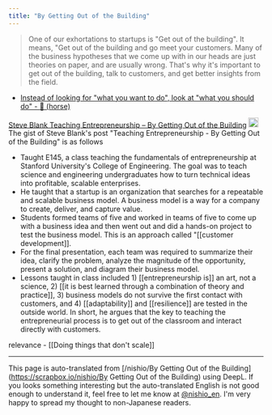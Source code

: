 ```yaml
---
title: "By Getting Out of the Building"
---
```


> One of our exhortations to startups is "Get out of the building". It means, "Get out of the building and go meet your customers.
>  Many of the business hypotheses that we come up with in our heads are just theories on paper, and are usually wrong. That's why it's important to get out of the building, talk to customers, and get better insights from the field.
- [Instead of looking for "what you want to do", look at "what you should do" - 🐴 (horse)](https://blog.takaumada.com/entry/what-you-want-to-do)

[Steve Blank Teaching Entrepreneurship – By Getting Out of the Building](https://steveblank.com/2010/03/11/teaching-entrepreneurship-%E2%80%93-by-getting-out-of-the-building/)
<img src='https://scrapbox.io/api/pages/nishio-en/claude/icon' alt='claude.icon' height="19.5"/>The gist of Steve Blank's post "Teaching Entrepreneurship - By Getting Out of the Building" is as follows
- Taught E145, a class teaching the fundamentals of entrepreneurship at Stanford University's College of Engineering. The goal was to teach science and engineering undergraduates how to turn technical ideas into profitable, scalable enterprises.
- He taught that a startup is an organization that searches for a repeatable and scalable business model. A business model is a way for a company to create, deliver, and capture value.
- Students formed teams of five and worked in teams of five to come up with a business idea and then went out and did a hands-on project to test the business model. This is an approach called "[[customer development]].
- For the final presentation, each team was required to summarize their idea, clarify the problem, analyze the magnitude of the opportunity, present a solution, and diagram their business model.
- Lessons taught in class included 1) [[entrepreneurship is]] an art, not a science, 2) [[it is best learned through a combination of theory and practice]], 3) business models do not survive the first contact with customers, and 4) [[adaptability]] and [[resilience]] are tested in the outside world.
In short, he argues that the key to teaching the entrepreneurial process is to get out of the classroom and interact directly with customers.

relevance
    - [[Doing things that don't scale]]

---
This page is auto-translated from [/nishio/By Getting Out of the Building](https://scrapbox.io/nishio/By Getting Out of the Building) using DeepL. If you looks something interesting but the auto-translated English is not good enough to understand it, feel free to let me know at [@nishio_en](https://twitter.com/nishio_en). I'm very happy to spread my thought to non-Japanese readers.